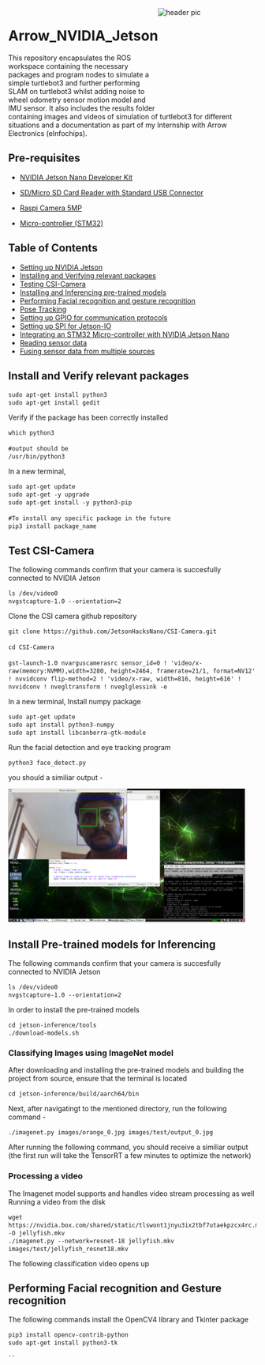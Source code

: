<img src="https://github.com/AkshayLaddha943/Arrow_SensorFusion_turtlebot3/blob/main/Arrow.png" align="right" height="200" width="200" alt="header pic"/>

# Arrow_NVIDIA_Jetson

This repository encapsulates the ROS workspace containing the necessary packages and program nodes to simulate a simple turtlebot3 and further performing SLAM on turtlebot3 whilst adding noise to wheel odometry sensor motion model and IMU sensor. It also includes the results folder containing images and videos of simulation of turtlebot3 for different situations and a documentation as part of my Internship with Arrow Electronics (eInfochips).


## Pre-requisites

- [NVIDIA Jetson Nano Developer Kit](https://www.amazon.com/NVIDIA-Jetson-Nano-Developer-945-13450-0000-100/dp/B084DSDDLT?&linkCode=sl1&tag=visahuntercom-20&linkId=99ff9fe802cbd2869de7aea4cd737eb3&language=en_US&ref_=as_li_ss_tl)

- [SD/Micro SD Card Reader with Standard USB Connector](https://www.amazon.com/s?k=SD%2FMicro+SD+Card+Reader+with+Standard+USB+Connector&language=en_US&linkCode=sl2&linkId=557f29854731bf95060ad3bd7fb56455&tag=visahuntercom-20&ref=as_li_ss_tl)

- [Raspi Camera 5MP](https://www.raspberrypi.com/products/camera-module-v2/)

- [Micro-controller (STM32)](https://www.amazon.com/STM32-Nucleo-Development-STM32F446RE-NUCLEO-F446RE/dp/B01I8XLEM8/ref=asc_df_B01I8XLEM8/?tag=hyprod-20&linkCode=df0&hvadid=312363638090&hvpos=&hvnetw=g&hvrand=9282893380648728051&hvpone=&hvptwo=&hvqmt=&hvdev=c&hvdvcmdl=&hvlocint=&hvlocphy=9001847&hvtargid=pla-585245210378&psc=1)


## Table of Contents

* [Setting up NVIDIA Jetson](https://automaticaddison.com/how-to-set-up-the-nvidia-jetson-nano-developer-kit/)
* [Installing and Verifying relevant packages](https://github.com/AkshayLaddha943/Arrow_NVIDIA_Jetson#install-and-verify-relevant-packages)
* [Testing CSI-Camera](https://github.com/AkshayLaddha943/Arrow_NVIDIA_Jetson#test-csi-camera)
* [Installing and Inferencing pre-trained models](https://github.com/dusty-nv/jetson-inference)
* [Performing Facial recognition and gesture recognition](https://github.com/dusty-nv/jetson-inference)
* [Pose Tracking](https://github.com/dusty-nv/jetson-inference)
* [Setting up GPIO for communication protocols](https://github.com/dusty-nv/jetson-inference)
* [Setting up SPI for Jetson-IO](https://github.com/dusty-nv/jetson-inference)
* [Integrating an STM32 Micro-controller with NVIDIA Jetson Nano](https://github.com/dusty-nv/jetson-inference)
* [Reading sensor data](https://github.com/dusty-nv/jetson-inference)
* [Fusing sensor data from multiple sources](https://github.com/dusty-nv/jetson-inference)

 
 
## Install and Verify relevant packages

```
sudo apt-get install python3
sudo apt-get install gedit
```

Verify if the package has been correctly installed

```
which python3

#output should be
/usr/bin/python3
```
In a new terminal,

```
sudo apt-get update
sudo apt-get -y upgrade
sudo apt-get install -y python3-pip

#To install any specific package in the future
pip3 install package_name
```
 
## Test CSI-Camera

The following commands confirm that your camera is succesfully connected to NVIDIA Jetson
```
ls /dev/video0
nvgstcapture-1.0 --orientation=2
```

Clone the CSI camera github repository

```
git clone https://github.com/JetsonHacksNano/CSI-Camera.git

cd CSI-Camera

gst-launch-1.0 nvarguscamerasrc sensor_id=0 ! 'video/x-raw(memory:NVMM),width=3280, height=2464, framerate=21/1, format=NV12' ! nvvidconv flip-method=2 ! 'video/x-raw, width=816, height=616' ! nvvidconv ! nvegltransform ! nveglglessink -e
```

In a new terminal, Install numpy package

```
sudo apt-get update
sudo apt install python3-numpy
sudo apt install libcanberra-gtk-module
```

Run the facial detection and eye tracking program
```
python3 face_detect.py
```

you should a similiar output -

<img src="https://github.com/AkshayLaddha943/Arrow_NVIDIA_Jetson/blob/main/face_eye_akshay.png" width="480" alt="opencv_jetson"> 



## Install Pre-trained models for Inferencing

The following commands confirm that your camera is succesfully connected to NVIDIA Jetson
```
ls /dev/video0
nvgstcapture-1.0 --orientation=2

```

In order to install the pre-trained models
```
cd jetson-inference/tools
./download-models.sh
```

### Classifying Images using ImageNet model

After downloading and installing the pre-trained models and building the project from source, ensure that the terminal is located
```
cd jetson-inference/build/aarch64/bin
```
Next, after navigatingt to the mentioned directory, run the following command -
```
./imagenet.py images/orange_0.jpg images/test/output_0.jpg
```
After running the following command, you should receive a similiar output (the first run will take the TensorRT a few minutes to optimize the network) 



### Processing a video

The Imagenet model supports and handles video stream processing as well
Running a video from the disk
```
wget https://nvidia.box.com/shared/static/tlswont1jnyu3ix2tbf7utaekpzcx4rc.mkv -O jellyfish.mkv
./imagenet.py --network=resnet-18 jellyfish.mkv images/test/jellyfish_resnet18.mkv
```

The following classification video opens up


## Performing Facial recognition and Gesture recognition

The following commands install the OpenCV4 library and Tkinter package
```
pip3 install opencv-contrib-python
sudo apt-get install python3-tk

``
